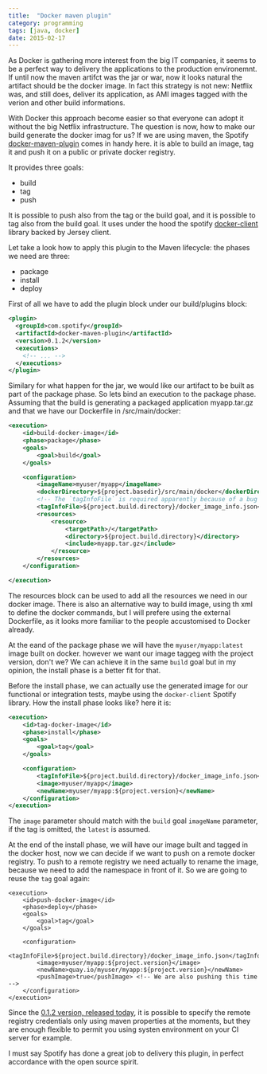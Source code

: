 ```yaml
---
title:  "Docker maven plugin"
category: programming
tags: [java, docker]
date: 2015-02-17
---
```

As Docker is gathering more interest from the big IT companies, it seems to be a perfect way to 
delivery the applications to the production environemnt. If until now the maven artifct was the 
jar or war, now it looks natural the artifact should be the docker image. In fact this strategy
is not new: Netflix was, and still does, deliver its application, as AMI images tagged with
the verion and other build informations.

With Docker this approach become easier so that everyone can adopt it without the big Netflix 
infrastructure. The question is now, how to make our build generate the docker imag for us? If
we are using maven, the Spotify [docker-maven-plugin](https://github.com/spotify/docker-maven-plugin) 
comes in handy here. it is able to build an image, tag it and push it on a public or private 
docker registry.

It provides three goals:
 
 - build
 - tag
 - push
 
It is possible to push also from the tag or the build goal, and it is possible to tag also from 
the build goal. It uses under the hood the spotify [docker-client](https://github.com/spotify/docker-client) library backed by Jersey client.

Let take a look how to apply this plugin to the Maven lifecycle: the phases we need are three: 
 
 - package
 - install
 - deploy
 
First of all we have to add the plugin block under our build/plugins block:

```xml
<plugin>
  <groupId>com.spotify</groupId>
  <artifactId>docker-maven-plugin</artifactId>
  <version>0.1.2</version>
  <executions>
    <!-- ... -->
  </executions>
</plugin>  
```


Similary for what happen for the jar, we would like our artifact to be built as part of the package
phase. So lets bind an execution to the package phase. Assuming that the build is generating a packaged
application myapp.tar.gz and that we have our Dockerfile in /src/main/docker: 

```xml
<execution>
    <id>build-docker-image</id>
    <phase>package</phase>
    <goals>
        <goal>build</goal>
    </goals>

    <configuration>
        <imageName>myuser/myapp</imageName>
        <dockerDirectory>${project.basedir}/src/main/docker</dockerDirectory>
        <!-- The `tagInfoFile` is required apparently because of a bug in the `tag` mojo. -->
        <tagInfoFile>${project.build.directory}/docker_image_info.json</tagInfoFile>
        <resources>
            <resource>
                <targetPath>/</targetPath>
                <directory>${project.build.directory}</directory>
                <include>myapp.tar.gz</include>
            </resource>
        </resources>
    </configuration>

</execution>
```

The resources block can be used to add all the resources we need in our docker image. There is 
also an alternative way to build image, using th xml to define the docker commands, but I will
prefere using the external Dockerfile, as it looks more familiar to the people accustomised to
Docker already.

At the eand of the package phase we will have the `myuser/myapp:latest` image built on docker.
however we want our image taggeg with the project version, don't we? We can achieve it in the 
same `build` goal but in my opinion, the install phase is a better fit for that.

Before the install phase, we can actually use the generated image for our functional or 
integration tests, maybe using the `docker-client` Spotify library. How the install phase 
looks like? here it is:

```xml
<execution>
    <id>tag-docker-image</id>
    <phase>install</phase>
    <goals>
        <goal>tag</goal>
    </goals>

    <configuration>
        <tagInfoFile>${project.build.directory}/docker_image_info.json</tagInfoFile>
        <image>myuser/myapp</image>
        <newName>myuser/myapp:${project.version}</newName>
    </configuration>
</execution>
```

The `image` parameter should match with the `build` goal `imageName` parameter, if the tag 
is omitted, the `latest` is assumed. 

At the end of the install phase, we will have our image built and tagged in the docker host,
now we can decide if we want to push on a remote docker registry. To push to a remote registry 
we need actually to rename the image, because we need to add the namespace in front of it. So 
we are going to reuse the `tag` goal again:

```
<execution>
    <id>push-docker-image</id>
    <phase>deploy</phase>
    <goals>
        <goal>tag</goal>
    </goals>

    <configuration>
        <tagInfoFile>${project.build.directory}/docker_image_info.json</tagInfoFile>
        <image>myuser/myapp:${project.version}</image>
        <newName>quay.io/myuser/myapp:${project.version}</newName>
        <pushImage>true</pushImage> <!-- We are also pushing this time -->
    </configuration>
</execution>
```

Since the [0.1.2 version, released today](https://github.com/spotify/docker-maven-plugin/issues/53#issuecomment-74712040), it is possible to specify the remote registry 
credentials only using maven properties at the moments, but they are enough flexible to
permit you using systen environment on your CI server for example.

I must say Spotify has done a great job to delivery this plugin, in perfect accordance 
with the open source spirit.






